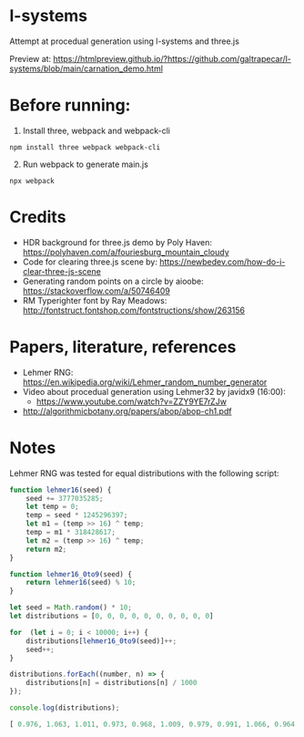 # l-systems

Attempt at procedual generation using l-systems and three.js

Preview at: https://htmlpreview.github.io/?https://github.com/galtrapecar/l-systems/blob/main/carnation_demo.html

# Before running:

1. Install three, webpack and webpack-cli

```console
npm install three webpack webpack-cli
```

2. Run webpack to generate main.js

```console
npx webpack
```

# Credits

- HDR background for three.js demo by Poly Haven: https://polyhaven.com/a/fouriesburg_mountain_cloudy
- Code for clearing three.js scene by: https://newbedev.com/how-do-i-clear-three-js-scene
- Generating random points on a circle by aioobe: https://stackoverflow.com/a/50746409
- RM Typerighter font by Ray Meadows: http://fontstruct.fontshop.com/fontstructions/show/263156

# Papers, literature, references

- Lehmer RNG: https://en.wikipedia.org/wiki/Lehmer_random_number_generator
- Video about procedual generation using Lehmer32 by javidx9 (16:00):
  - https://www.youtube.com/watch?v=ZZY9YE7rZJw
- http://algorithmicbotany.org/papers/abop/abop-ch1.pdf

# Notes

Lehmer RNG was tested for equal distributions with the following script:

```javascript
function lehmer16(seed) {
    seed += 3777035285;
    let temp = 0;
    temp = seed * 1245296397;
    let m1 = (temp >> 16) ^ temp;
    temp = m1 * 318428617;
    let m2 = (temp >> 16) ^ temp;
    return m2;
}

function lehmer16_0to9(seed) {
    return lehmer16(seed) % 10;
}

let seed = Math.random() * 10;
let distributions = [0, 0, 0, 0, 0, 0, 0, 0, 0, 0]

for  (let i = 0; i < 10000; i++) {
    distributions[lehmer16_0to9(seed)]++;
    seed++;
}

distributions.forEach((number, n) => {
    distributions[n] = distributions[n] / 1000
});

console.log(distributions);
```

```javascript
[ 0.976, 1.063, 1.011, 0.973, 0.968, 1.009, 0.979, 0.991, 1.066, 0.964 ]
```
